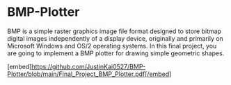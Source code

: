 # BMP-Plotter
BMP is a simple raster graphics image file format designed to store bitmap digital images independently of a display device, originally and primarily on Microsoft Windows and OS/2 operating systems. In this final project, you are going to implement a BMP plotter for drawing simple geometric shapes.

[embed]https://github.com/JustinKai0527/BMP-Plotter/blob/main/Final_Project_BMP_Plotter.pdf[/embed]
